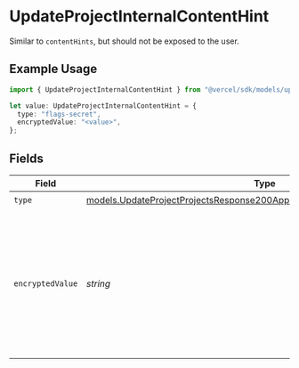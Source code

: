 # UpdateProjectInternalContentHint

Similar to `contentHints`, but should not be exposed to the user.

## Example Usage

```typescript
import { UpdateProjectInternalContentHint } from "@vercel/sdk/models/updateprojectop.js";

let value: UpdateProjectInternalContentHint = {
  type: "flags-secret",
  encryptedValue: "<value>",
};
```

## Fields

| Field                                                                                                                                                        | Type                                                                                                                                                         | Required                                                                                                                                                     | Description                                                                                                                                                  |
| ------------------------------------------------------------------------------------------------------------------------------------------------------------ | ------------------------------------------------------------------------------------------------------------------------------------------------------------ | ------------------------------------------------------------------------------------------------------------------------------------------------------------ | ------------------------------------------------------------------------------------------------------------------------------------------------------------ |
| `type`                                                                                                                                                       | [models.UpdateProjectProjectsResponse200ApplicationJSONResponseBodyEnvType](../models/updateprojectprojectsresponse200applicationjsonresponsebodyenvtype.md) | :heavy_check_mark:                                                                                                                                           | N/A                                                                                                                                                          |
| `encryptedValue`                                                                                                                                             | *string*                                                                                                                                                     | :heavy_check_mark:                                                                                                                                           | Contains the `value` of the env variable, encrypted with a special key to make decryption possible in the subscriber Lambda.                                 |